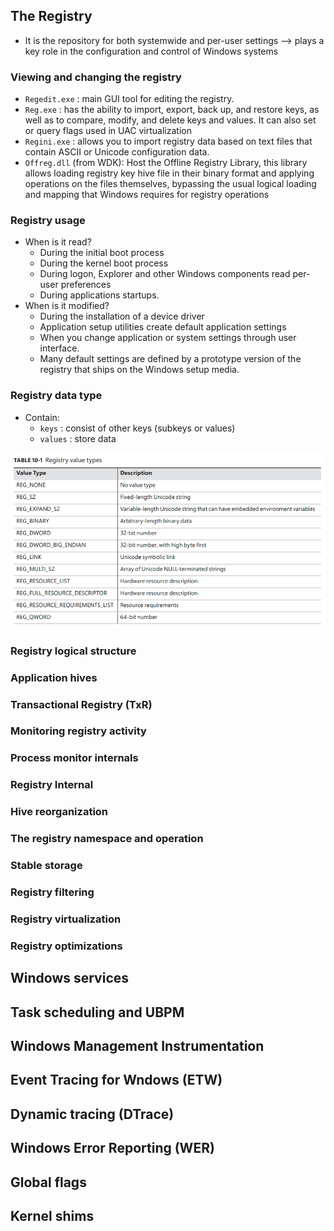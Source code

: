 ## The Registry

- It is the repository
for both systemwide and per-user settings --> plays a key role in the configuration and control of Windows systems

### Viewing and changing the registry

- `Regedit.exe` : main GUI tool for editing the registry.
- `Reg.exe` : has the ability to import, export, back up, and restore keys, as well as to compare, modify, and delete keys and values. It can also set or query flags used in UAC virtualization
- `Regini.exe` : allows you to import registry data based on text files that contain ASCII or Unicode configuration data.
- `Offreg.dll` (from WDK): Host the Offline Registry Library, this library allows loading registry key hive file in their binary format and applying operations on the files themselves, bypassing the usual logical loading and mapping that Windows requires for registry operations
### Registry usage
- When is it read?
    - During the initial boot process
    - During the kernel boot process
    - During logon, Explorer and other Windows components read per-user preferences
    - During applications startups.
- When is it modified?
    - During the installation of a device driver
    - Application setup utilities create default application settings
    - When you change application or system settings through user interface.
    - Many default settings are defined by a prototype version of the registry that ships on the Windows setup media.

### Registry data type

- Contain:
    - `keys` : consist of other keys (subkeys or values)
    - `values` : store data

![Registry value types](IMG/registry-type-table.png)


### Registry logical structure

### Application hives

### Transactional Registry (TxR)

### Monitoring registry activity

### Process monitor internals

### Registry Internal

### Hive reorganization

### The registry namespace and operation

### Stable storage

### Registry filtering

### Registry virtualization

### Registry optimizations

## Windows services
## Task scheduling and UBPM
## Windows Management Instrumentation
## Event Tracing for Wndows (ETW)
## Dynamic tracing (DTrace)
## Windows Error Reporting (WER)
## Global flags
## Kernel shims





